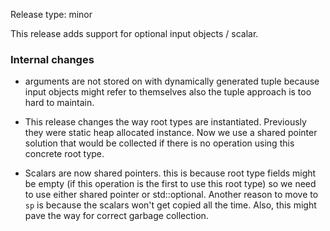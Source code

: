 Release type: minor

This release adds support for optional input objects / scalar.

### Internal changes
- arguments are not stored on with dynamically generated tuple because
input objects might refer to themselves also the tuple approach is too hard to maintain.

- This release changes the way root types are instantiated.
Previously they were static heap allocated instance.
Now we use a shared pointer solution
that would be collected if there is no operation using this concrete root type.

- Scalars are now shared pointers. this is because root type fields
might be empty (if this operation is the first to use this root type) so we need to use either
shared pointer or std::optional.
Another reason to move to `sp` is because the scalars won't get copied all the time.
Also, this might pave the way for correct garbage collection.
